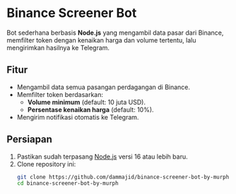 # Binance Screener Bot

Bot sederhana berbasis **Node.js** yang mengambil data pasar dari Binance, memfilter token dengan kenaikan harga dan volume tertentu, lalu mengirimkan hasilnya ke Telegram.

## Fitur
- Mengambil data semua pasangan perdagangan di Binance.
- Memfilter token berdasarkan:
  - **Volume minimum** (default: 10 juta USD).
  - **Persentase kenaikan harga** (default: 10%).
- Mengirim notifikasi otomatis ke Telegram.

## Persiapan
1. Pastikan sudah terpasang [Node.js](https://nodejs.org/) versi 16 atau lebih baru.
2. Clone repository ini:
   ```bash
   git clone https://github.com/dammajid/binance-screener-bot-by-murph.git
   cd binance-screener-bot-by-murph
